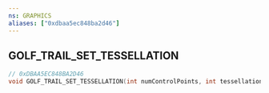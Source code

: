```yaml
---
ns: GRAPHICS
aliases: ["0xdbaa5ec848ba2d46"]
---
```

## GOLF_TRAIL_SET_TESSELLATION

```c
// 0xDBAA5EC848BA2D46
void GOLF_TRAIL_SET_TESSELLATION(int numControlPoints, int tessellation);
```
